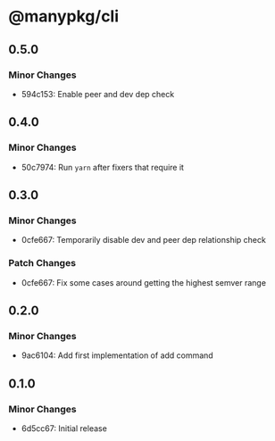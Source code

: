 # @manypkg/cli

## 0.5.0

### Minor Changes

- 594c153: Enable peer and dev dep check

## 0.4.0

### Minor Changes

- 50c7974: Run `yarn` after fixers that require it

## 0.3.0

### Minor Changes

- 0cfe667: Temporarily disable dev and peer dep relationship check

### Patch Changes

- 0cfe667: Fix some cases around getting the highest semver range

## 0.2.0

### Minor Changes

- 9ac6104: Add first implementation of add command

## 0.1.0

### Minor Changes

- 6d5cc67: Initial release

